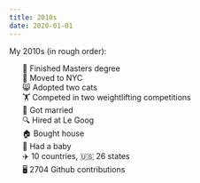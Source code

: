 ```yaml
---
title: 2010s
date: 2020-01-01
---
```


My 2010s (in rough order):

<ul style="list-style: none;">
<li>🏫 Finished Masters degree
<li>🗽 Moved to NYC
<li>😸 Adopted two cats
<li>🏋️ Competed in two weightlifting competitions
<li>💍 Got married
<li>🔍 Hired at Le Goog
<li>🏠 Bought house
<li>👶 Had a baby
<li>✈️ 10 countries,  🇺🇸 26 states
<li>🖥️ 2704 Github contributions
</ul>
